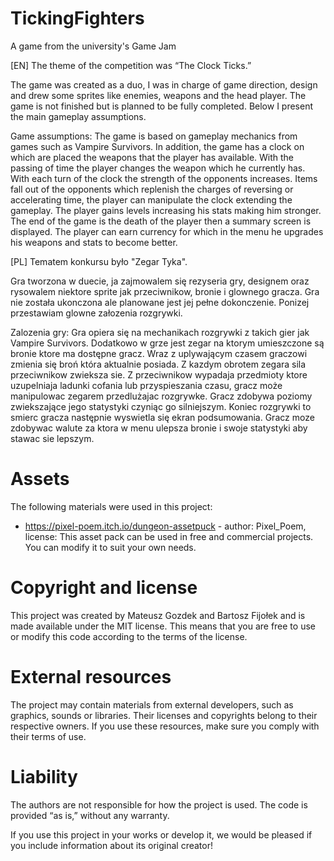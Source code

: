 # TickingFighters
A game from the university's Game Jam

[EN]
The theme of the competition was “The Clock Ticks.”

The game was created as a duo, I was in charge of game direction, design and drew some sprites like enemies, weapons and the head player. The game is not finished but is planned to be fully completed. Below I present the main gameplay assumptions. 

Game assumptions:
The game is based on gameplay mechanics from games such as Vampire Survivors. In addition, the game has a clock on which are placed the weapons that the player has available. With the passing of time the player changes the weapon which he currently has. With each turn of the clock the strength of the opponents increases. Items fall out of the opponents which replenish the charges of reversing or accelerating time, the player can manipulate the clock extending the gameplay. The player gains levels increasing his stats making him stronger. The end of the game is the death of the player then a summary screen is displayed. The player can earn currency for which in the menu he upgrades his weapons and stats to become better.

[PL]
Tematem konkursu było "Zegar Tyka".

Gra tworzona w duecie, ja zajmowalem się rezyseria gry, designem oraz rysowalem niektore sprite jak przeciwnikow, bronie i glownego gracza. Gra nie została ukonczona ale planowane jest jej pełne dokonczenie. Ponizej przestawiam glowne załozenia rozgrywki. 

Zalozenia gry:
Gra opiera się na mechanikach rozgrywki z takich gier jak Vampire Survivors. Dodatkowo w grze jest zegar na ktorym umieszczone są bronie ktore ma dostępne gracz. Wraz z uplywającym czasem graczowi zmienia się broń która aktualnie posiada. Z kazdym obrotem zegara sila przeciwnikow zwieksza sie. Z przeciwnikow wypadaja przedmioty ktore uzupelniaja ladunki cofania lub przyspieszania czasu, gracz może manipulowac zegarem przedlużajac rozgrywke. Gracz zdobywa poziomy zwiekszające jego statystyki czyniąc go silniejszym. Koniec rozgrywki to smierc gracza następnie wyswietla się ekran podsumowania. Gracz moze zdobywac walute za ktora w menu ulepsza bronie i swoje statystyki aby stawac sie lepszym.

# Assets
The following materials were used in this project:
- https://pixel-poem.itch.io/dungeon-assetpuck - author: Pixel_Poem, license: This asset pack can be used in free and commercial projects. You can modify it to suit your own needs.

# Copyright and license
This project was created by Mateusz Gozdek and Bartosz Fijołek and is made available under the MIT license. This means that you are free to use or modify this code according to the terms of the license.

# External resources
The project may contain materials from external developers, such as graphics, sounds or libraries. Their licenses and copyrights belong to their respective owners. If you use these resources, make sure you comply with their terms of use.

# Liability
The authors are not responsible for how the project is used. The code is provided “as is,” without any warranty.

If you use this project in your works or develop it, we would be pleased if you include information about its original creator!